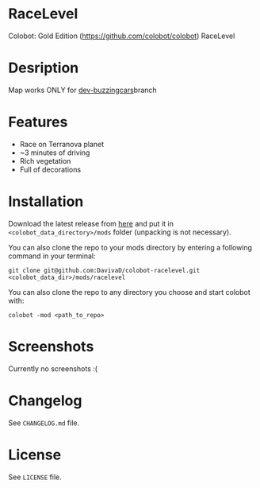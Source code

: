 # RaceLevel
Colobot: Gold Edition (https://github.com/colobot/colobot) RaceLevel

# Desription
Map works ONLY for [dev-buzzingcars](https://github.com/colobot/colobot/tree/dev-buzzingcars)branch

# Features
* Race on Terranova planet
* ~3 minutes of driving
* Rich vegetation
* Full of decorations

# Installation
Download the latest release from [here](https://github.com/DavivaD/colobot-racelevel/releases) and put it in `<colobot_data_directory>/mods` folder (unpacking is not necessary).

You can also clone the repo to your mods directory by entering a following command in your terminal:

    git clone git@github.com:DavivaD/colobot-racelevel.git <colobot_data_dir>/mods/racelevel

You can also clone the repo to any directory you choose and start colobot with:

    colobot -mod <path_to_repo>
    
# Screenshots
Currently no screenshots :(

# Changelog
See `CHANGELOG.md` file.

# License
See `LICENSE` file.
